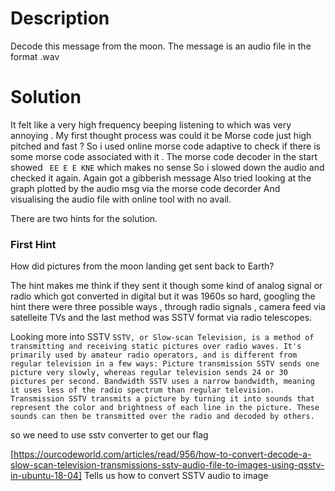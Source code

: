 # Description
Decode this message from the moon.
The message is an audio file in the format .wav


# Solution

It felt like a very high frequency beeping listening to which was very annoying . 
My first thought process was could it be Morse code just high pitched and fast ? 
So i used online morse code adaptive to check if there is some morse code associated with it . The morse code decoder in the start showed 
` EE E E KNE` which makes no sense 
So i slowed down the audio and checked it again. 
Again got a gibberish message 
Also tried looking at the graph plotted by the audio msg via the morse code decorder 
And visualising the audio file with online tool  with no avail.

There are two hints for the solution. 
### First Hint
How did pictures from the moon landing get sent back to Earth? 

The hint makes me think if they sent it though some kind of analog signal or radio which got converted in digital but it was 1960s so hard, googling the hint
there were three possible ways , through radio signals , camera feed via satelleite TVs and the last method was SSTV format via radio telescopes.

Looking more into SSTV
`
SSTV, or Slow-scan Television, is a method of transmitting and receiving static pictures over radio waves. It's primarily used by amateur radio operators, and is different from regular television in a few ways:
Picture transmission
SSTV sends one picture very slowly, whereas regular television sends 24 or 30 pictures per second.
Bandwidth
SSTV uses a narrow bandwidth, meaning it uses less of the radio spectrum than regular television.
Transmission
SSTV transmits a picture by turning it into sounds that represent the color and brightness of each line in the picture. These sounds can then be transmitted over the radio and decoded by others.
`

so we need to use sstv converter to get our flag 

[https://ourcodeworld.com/articles/read/956/how-to-convert-decode-a-slow-scan-television-transmissions-sstv-audio-file-to-images-using-qsstv-in-ubuntu-18-04] Tells us how to convert SSTV audio to image

